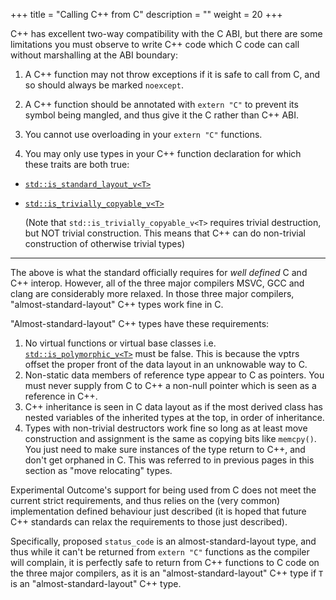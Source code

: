 +++
title = "Calling C++ from C"
description = ""
weight = 20
+++

C++ has excellent two-way compatibility with the C ABI, but there are some
limitations you must observe to write C++ code which C code can call without
marshalling at the ABI boundary:

1. A C++ function may not throw exceptions if it is safe to call from C, and
so should always be marked `noexcept`.

2. A C++ function should be annotated with `extern "C"` to prevent its symbol
being mangled, and thus give it the C rather than C++ ABI.

3. You cannot use overloading in your `extern "C"` functions.

4. You may only use types in your C++ function declaration for which these traits are both true:
  - [`std::is_standard_layout_v<T>`](http://en.cppreference.com/w/cpp/types/is_standard_layout)
  - [`std::is_trivially_copyable_v<T>`](http://en.cppreference.com/w/cpp/types/is_trivially_copyable)

    (Note that `std::is_trivially_copyable_v<T>` requires trivial destruction,
but NOT trivial construction. This means that C++ can do non-trivial construction
of otherwise trivial types)

---

The above is what the standard officially requires for *well defined* C and C++ interop.
However, all of the three major compilers MSVC, GCC and clang are considerably more relaxed.
In those three major compilers, "almost-standard-layout" C++ types work fine in C.

"Almost-standard-layout" C++ types have these requirements:

1. No virtual functions or virtual base classes i.e.
[`std::is_polymorphic_v<T>`](http://en.cppreference.com/w/cpp/types/is_polymorphic)
must be false. This is because the vptrs offset the proper front of the data layout
in an unknowable way to C.
2. Non-static data members of reference type appear to C as pointers. You
must never supply from C to C++ a non-null pointer which is seen as a reference in C++.
3. C++ inheritance is seen in C data layout as if the most derived class has nested
variables of the inherited types at the top, in order of inheritance.
4. Types with non-trivial destructors work fine so long as at least move construction
and assignment is the same as
copying bits like `memcpy()`. You just need to make sure instances of the type return
to C++, and don't get orphaned in C. This was referred to in previous pages in this
section as "move relocating" types.

Experimental Outcome's support for being used from C does not meet the current strict
requirements, and thus relies on the (very common) implementation defined behaviour just
described (it is hoped that future C++ standards can relax the requirements to those
just described).

Specifically, proposed `status_code` is an almost-standard-layout type,
and thus while it can't be returned from `extern "C"` functions as the compiler
will complain, it is perfectly safe to return from C++ functions to C code on the
three major compilers, as it is an "almost-standard-layout" C++ type if `T` is
an "almost-standard-layout" C++ type.
